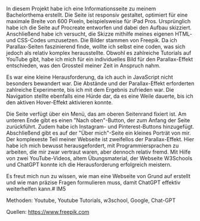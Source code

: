 In diesem Projekt habe ich eine Informationsseite zu meinem Bachelorthema erstellt. Die Seite ist responsiv gestaltet, optimiert für eine maximale Breite von 600 Pixeln, beispielsweise für iPad Pros. Ursprünglich habe ich die Seite auf Procreate entworfen und dabei den Aufbau skizziert. Anschließend habe ich versucht, die Skizze mithilfe meines eigenen HTML- und CSS-Codes umzusetzen. Die Bilder stammen von Freepik. Da ich Parallax-Seiten faszinierend finde, wollte ich selbst eine coden, was sich jedoch als relativ komplex herausstellte. Obwohl es zahlreiche Tutorials auf YouTube gibt, habe ich mich für ein individuelles Bild für den Parallax-Effekt entschieden, was den Grossteil meiner Zeit in Anspruch nahm.

Es war eine kleine Herausforderung, da ich auch in JavaScript nicht besonders bewandert war. Die Abstände und der Parallax-Effekt erforderten zahlreiche Experimente, bis ich mit dem Ergebnis zufrieden war. Die Navigation stellte ebenfalls eine Hürde dar, da es eine Weile dauerte, bis ich den aktiven Hover-Effekt aktivieren konnte.

Die Seite verfügt über ein Menü, das am oberen Seitenrand fixiert ist. Am unteren Ende gibt es einen "Nach oben"-Button, der zum Anfang der Seite zurückführt. Zudem habe ich Instagram- und Pinterest-Buttons hinzugefügt. Abschließend gibt es auf der "Über mich"-Seite ein kleines Porträt von mir. Der komplexeste Teil meiner Webseite ist zweifellos der Parallax-Effekt. Hier habe ich mich bewusst herausgefordert, mit Programmiersprachen zu arbeiten, die mir zwar vertraut waren, aber dennoch relativ fremd. Mit Hilfe von zwei YouTube-Videos, altem Übungsmaterial, der Webseite W3Schools und ChatGPT konnte ich die Herausforderung erfolgreich meistern.

Es freut mich nun zu wissen, wie man eine Webseite von Grund auf erstellt und wie man präzise Fragen formulieren muss, damit ChatGPT effektiv weiterhelfen kann.# IM5
 
Methoden: 
Youtube, Youtube Tutorials, w3school, Google, Chat-GPT

Quellen:
https://www.freepik.com
